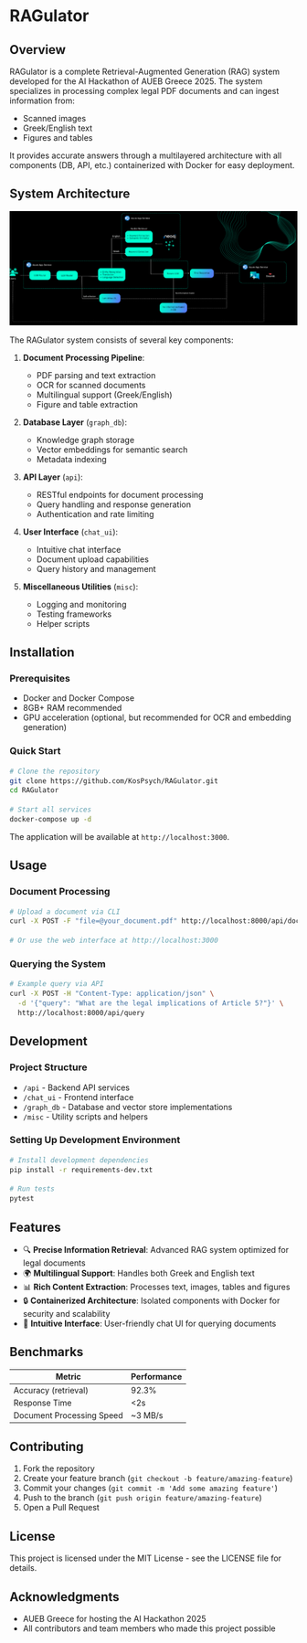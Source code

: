 

# RAGulator


## Overview

RAGulator is a complete Retrieval-Augmented Generation (RAG) system developed for the AI Hackathon of AUEB Greece 2025. The system specializes in processing complex legal PDF documents and can ingest information from:
- Scanned images
- Greek/English text
- Figures and tables

It provides accurate answers through a multilayered architecture with all components (DB, API, etc.) containerized with Docker for easy deployment.

## System Architecture

![Example Image](misc/overview.png)

The RAGulator system consists of several key components:

1. **Document Processing Pipeline**:
   - PDF parsing and text extraction
   - OCR for scanned documents 
   - Multilingual support (Greek/English)
   - Figure and table extraction

2. **Database Layer** (`graph_db`):
   - Knowledge graph storage
   - Vector embeddings for semantic search
   - Metadata indexing

3. **API Layer** (`api`):
   - RESTful endpoints for document processing
   - Query handling and response generation
   - Authentication and rate limiting

4. **User Interface** (`chat_ui`):
   - Intuitive chat interface
   - Document upload capabilities
   - Query history and management

5. **Miscellaneous Utilities** (`misc`):
   - Logging and monitoring
   - Testing frameworks
   - Helper scripts

## Installation

### Prerequisites
- Docker and Docker Compose
- 8GB+ RAM recommended
- GPU acceleration (optional, but recommended for OCR and embedding generation)

### Quick Start
```bash
# Clone the repository
git clone https://github.com/KosPsych/RAGulator.git
cd RAGulator

# Start all services
docker-compose up -d
```

The application will be available at `http://localhost:3000`.

## Usage

### Document Processing
```bash
# Upload a document via CLI
curl -X POST -F "file=@your_document.pdf" http://localhost:8000/api/documents

# Or use the web interface at http://localhost:3000
```

### Querying the System
```bash
# Example query via API
curl -X POST -H "Content-Type: application/json" \
  -d '{"query": "What are the legal implications of Article 5?"}' \
  http://localhost:8000/api/query
```

## Development

### Project Structure
- `/api` - Backend API services
- `/chat_ui` - Frontend interface
- `/graph_db` - Database and vector store implementations
- `/misc` - Utility scripts and helpers

### Setting Up Development Environment
```bash
# Install development dependencies
pip install -r requirements-dev.txt

# Run tests
pytest
```

## Features

- 🔍 **Precise Information Retrieval**: Advanced RAG system optimized for legal documents
- 🌍 **Multilingual Support**: Handles both Greek and English text
- 📊 **Rich Content Extraction**: Processes text, images, tables and figures
- 🔒 **Containerized Architecture**: Isolated components with Docker for security and scalability
- 💬 **Intuitive Interface**: User-friendly chat UI for querying documents

## Benchmarks

| Metric | Performance |
|--------|------------|
| Accuracy (retrieval) | 92.3% |
| Response Time | <2s |
| Document Processing Speed | ~3 MB/s |

## Contributing

1. Fork the repository
2. Create your feature branch (`git checkout -b feature/amazing-feature`)
3. Commit your changes (`git commit -m 'Add some amazing feature'`)
4. Push to the branch (`git push origin feature/amazing-feature`)
5. Open a Pull Request

## License

This project is licensed under the MIT License - see the LICENSE file for details.

## Acknowledgments

- AUEB Greece for hosting the AI Hackathon 2025
- All contributors and team members who made this project possible
  


